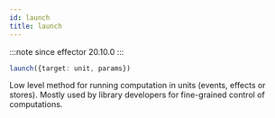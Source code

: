 ```yaml
---
id: launch
title: launch
---
```


:::note since
effector 20.10.0
:::

```ts
launch({target: unit, params})
```

Low level method for running computation in units (events, effects or stores). Mostly used by library developers for fine-grained control of computations.